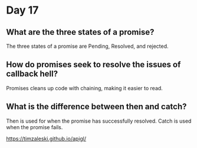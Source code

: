 # Day 17

## What are the three states of a promise?
The three states of a promise are Pending, Resolved, and rejected.

## How do promises seek to resolve the issues of callback hell?
Promises cleans up code with chaining, making it easier to read.

## What is the difference between then and catch?
Then is used for when the promise has successfully resolved. Catch is used when the promise fails.

https://timzaleski.github.io/apigl/